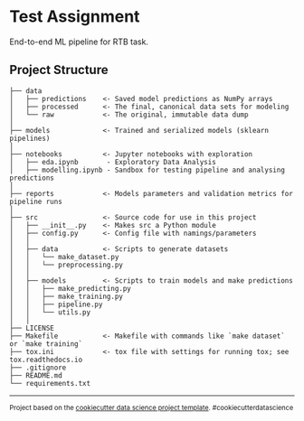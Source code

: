 Test Assignment
==============================

End-to-end ML pipeline for RTB task.

Project Structure
------------

    ├── data
    │   ├── predictions    <- Saved model predictions as NumPy arrays
    │   ├── processed      <- The final, canonical data sets for modeling
    │   └── raw            <- The original, immutable data dump
    │
    ├── models             <- Trained and serialized models (sklearn pipelines)
    │
    ├── notebooks          <- Jupyter notebooks with exploration
    │   ├── eda.ipynb       - Exploratory Data Analysis
    │   ├── modelling.ipynb - Sandbox for testing pipeline and analysing predictions
    │
    ├── reports            <- Models parameters and validation metrics for pipeline runs
    │
    ├── src                <- Source code for use in this project
    │   ├── __init__.py    <- Makes src a Python module
    │   ├── config.py      <- Config file with namings/parameters
    │   │
    │   ├── data           <- Scripts to generate datasets
    │   │   └── make_dataset.py
    │   │   └── preprocessing.py
    │   │
    │   ├── models         <- Scripts to train models and make predictions
    │   │   ├── make_predicting.py
    │   │   ├── make_training.py
    │   │   ├── pipeline.py
    │   │   └── utils.py
    │   │
    ├── LICENSE
    ├── Makefile           <- Makefile with commands like `make dataset` or `make training`
    ├── tox.ini            <- tox file with settings for running tox; see tox.readthedocs.io 
    ├── .gitignore    
    ├── README.md
    └── requirements.txt

--------

<p><small>Project based on the <a target="_blank" href="https://drivendata.github.io/cookiecutter-data-science/">cookiecutter data science project template</a>. #cookiecutterdatascience</small></p>
